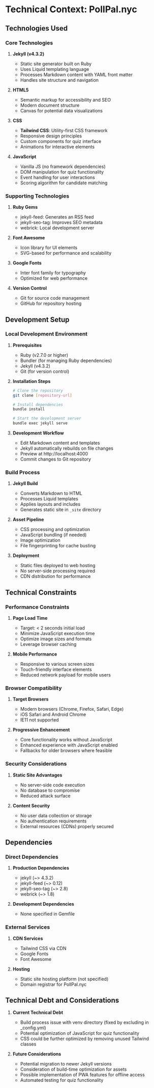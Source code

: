 # Technical Context: PollPal.nyc

## Technologies Used

### Core Technologies

1. **Jekyll (v4.3.2)**
   - Static site generator built on Ruby
   - Uses Liquid templating language
   - Processes Markdown content with YAML front matter
   - Handles site structure and navigation

2. **HTML5**
   - Semantic markup for accessibility and SEO
   - Modern document structure
   - Canvas for potential data visualizations

3. **CSS**
   - **Tailwind CSS**: Utility-first CSS framework
   - Responsive design principles
   - Custom components for quiz interface
   - Animations for interactive elements

4. **JavaScript**
   - Vanilla JS (no framework dependencies)
   - DOM manipulation for quiz functionality
   - Event handling for user interactions
   - Scoring algorithm for candidate matching

### Supporting Technologies

1. **Ruby Gems**
   - jekyll-feed: Generates an RSS feed
   - jekyll-seo-tag: Improves SEO metadata
   - webrick: Local development server

2. **Font Awesome**
   - Icon library for UI elements
   - SVG-based for performance and scalability

3. **Google Fonts**
   - Inter font family for typography
   - Optimized for web performance

4. **Version Control**
   - Git for source code management
   - GitHub for repository hosting

## Development Setup

### Local Development Environment

1. **Prerequisites**
   - Ruby (v2.7.0 or higher)
   - Bundler (for managing Ruby dependencies)
   - Jekyll (v4.3.2)
   - Git (for version control)

2. **Installation Steps**
   ```bash
   # Clone the repository
   git clone [repository-url]

   # Install dependencies
   bundle install

   # Start the development server
   bundle exec jekyll serve
   ```

3. **Development Workflow**
   - Edit Markdown content and templates
   - Jekyll automatically rebuilds on file changes
   - Preview at http://localhost:4000
   - Commit changes to Git repository

### Build Process

1. **Jekyll Build**
   - Converts Markdown to HTML
   - Processes Liquid templates
   - Applies layouts and includes
   - Generates static site in `_site` directory

2. **Asset Pipeline**
   - CSS processing and optimization
   - JavaScript bundling (if needed)
   - Image optimization
   - File fingerprinting for cache busting

3. **Deployment**
   - Static files deployed to web hosting
   - No server-side processing required
   - CDN distribution for performance

## Technical Constraints

### Performance Constraints

1. **Page Load Time**
   - Target: < 2 seconds initial load
   - Minimize JavaScript execution time
   - Optimize image sizes and formats
   - Leverage browser caching

2. **Mobile Performance**
   - Responsive to various screen sizes
   - Touch-friendly interface elements
   - Reduced network payload for mobile users

### Browser Compatibility

1. **Target Browsers**
   - Modern browsers (Chrome, Firefox, Safari, Edge)
   - iOS Safari and Android Chrome
   - IE11 not supported

2. **Progressive Enhancement**
   - Core functionality works without JavaScript
   - Enhanced experience with JavaScript enabled
   - Fallbacks for older browsers where feasible

### Security Considerations

1. **Static Site Advantages**
   - No server-side code execution
   - No database to compromise
   - Reduced attack surface

2. **Content Security**
   - No user data collection or storage
   - No authentication requirements
   - External resources (CDNs) properly secured

## Dependencies

### Direct Dependencies

1. **Production Dependencies**
   - jekyll (~> 4.3.2)
   - jekyll-feed (~> 0.12)
   - jekyll-seo-tag (~> 2.8)
   - webrick (~> 1.8)

2. **Development Dependencies**
   - None specified in Gemfile

### External Services

1. **CDN Services**
   - Tailwind CSS via CDN
   - Google Fonts
   - Font Awesome

2. **Hosting**
   - Static site hosting platform (not specified)
   - Domain registrar for PollPal.nyc

## Technical Debt and Considerations

1. **Current Technical Debt**
   - Build process issue with venv directory (fixed by excluding in _config.yml)
   - Potential optimization of JavaScript for quiz functionality
   - CSS could be further optimized by removing unused Tailwind classes

2. **Future Considerations**
   - Potential migration to newer Jekyll versions
   - Consideration of build-time optimization for assets
   - Possible implementation of PWA features for offline access
   - Automated testing for quiz functionality

